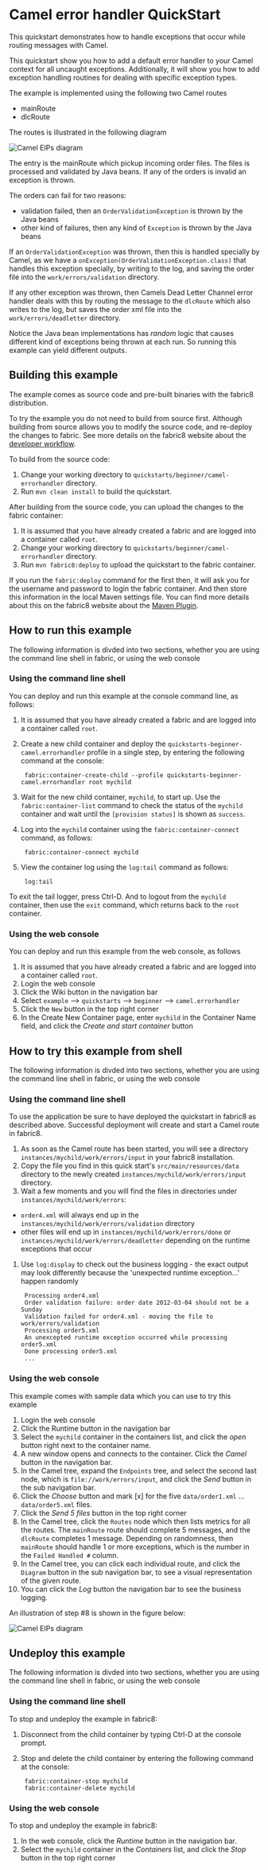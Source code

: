 # Camel error handler QuickStart

This quickstart demonstrates how to handle exceptions that occur while routing messages with Camel.

This quickstart show you how to add a default error handler to your Camel context for all uncaught exceptions. Additionally, it will show you how to add exception handling routines for dealing with specific exception types.

The example is implemented using the following two Camel routes

* mainRoute
* dlcRoute

The routes is illustrated in the following diagram

![Camel EIPs diagram](https://raw.githubusercontent.com/fabric8io/fabric8/master/docs/images/camel-errorhandler-diagram.jpg)

The entry is the mainRoute which pickup incoming order files. The files is processed and validated by Java beans. If any of the orders is invalid an exception is thrown.

The orders can fail for two reasons:

* validation failed, then an `OrderValidationException` is thrown by the Java beans
* other kind of failures, then any kind of `Exception` is thrown by the Java beans

If an `OrderValidationException` was thrown, then this is handled specially by Camel, as we have a `onException(OrderValidationException.class)` that handles this exception specially, by writing to the log, and saving the order file into the `work/errors/validation` directory.

If any other exception was thrown, then Camels Dead Letter Channel error handler deals with this by routing the message to the `dlcRoute` which also writes to the log, but saves the order xml file into the `work/errors/deadletter` directory.

Notice the Java bean implementations has *random* logic that causes different kind of exceptions being thrown at each run. So running this example can yield different outputs.

## Building this example

The example comes as source code and pre-built binaries with the fabric8 distribution. 

To try the example you do not need to build from source first. Although building from source allows you to modify the source code, and re-deploy the changes to fabric. See more details on the fabric8 website about the [developer workflow](http://fabric8.io/developers/index.html).

To build from the source code:

1. Change your working directory to `quickstarts/beginner/camel-errorhandler` directory.
1. Run `mvn clean install` to build the quickstart.

After building from the source code, you can upload the changes to the fabric container:

1. It is assumed that you have already created a fabric and are logged into a container called `root`.
1. Change your working directory to `quickstarts/beginner/camel-errorhandler` directory.
1. Run `mvn fabric8:deploy` to upload the quickstart to the fabric container.

If you run the `fabric:deploy` command for the first then, it will ask you for the username and password to login the fabric container.
And then store this information in the local Maven settings file. You can find more details about this on the fabric8 website about the [Maven Plugin](http://fabric8.io/gitbook/mavenPlugin.html).


## How to run this example

The following information is divded into two sections, whether you are using the command line shell in fabric, or using the web console

### Using the command line shell

You can deploy and run this example at the console command line, as follows:

1. It is assumed that you have already created a fabric and are logged into a container called `root`.
1. Create a new child container and deploy the `quickstarts-beginner-camel.errorhandler` profile in a single step, by entering the
 following command at the console:

        fabric:container-create-child --profile quickstarts-beginner-camel.errorhandler root mychild

1. Wait for the new child container, `mychild`, to start up. Use the `fabric:container-list` command to check the status of the `mychild` container and wait until the `[provision status]` is shown as `success`.
1. Log into the `mychild` container using the `fabric:container-connect` command, as follows:

        fabric:container-connect mychild

1. View the container log using the `log:tail` command as follows:

        log:tail

To exit the tail logger, press Ctrl-D. And to logout from the `mychild` container, then use the `exit` command, which returns back to the `root` container.

### Using the web console

You can deploy and run this example from the web console, as follows

1. It is assumed that you have already created a fabric and are logged into a container called `root`.
1. Login the web console
1. Click the Wiki button in the navigation bar
1. Select `example` --> `quickstarts` --> `beginner` --> `camel.errorhandler`
1. Click the `New` button in the top right corner
1. In the Create New Container page, enter `mychild` in the Container Name field, and click the *Create and start container* button


## How to try this example from shell

The following information is divded into two sections, whether you are using the command line shell in fabric, or using the web console

### Using the command line shell

To use the application be sure to have deployed the quickstart in fabric8 as described above. Successful deployment will create and start a Camel route in fabric8.

1. As soon as the Camel route has been started, you will see a directory `instances/mychild/work/errors/input` in your fabric8 installation.
1. Copy the file you find in this quick start's `src/main/resources/data` directory to the newly created
`instances/mychild/work/errors/input` directory.
1. Wait a few moments and you will find the files in directories under `instances/mychild/work/errors`:
  * `order4.xml` will always end up in the `instances/mychild/work/errors/validation` directory
  * other files will end up in `instances/mychild/work/errors/done` or `instances/mychild/work/errors/deadletter` depending on the runtime exceptions that occur
1. Use `log:display` to check out the business logging - the exact output may look differently because the 'unexpected runtime exception...' happen randomly

        Processing order4.xml
        Order validation failure: order date 2012-03-04 should not be a Sunday
        Validation failed for order4.xml - moving the file to work/errors/validation
        Processing order5.xml
        An unexcepted runtime exception occurred while processing order5.xml
        Done processing order5.xml
        ...

### Using the web console

This example comes with sample data which you can use to try this example

1. Login the web console
1. Click the Runtime button in the navigation bar
1. Select the `mychild` container in the containers list, and click the *open* button right next to the container name.
1. A new window opens and connects to the container. Click the *Camel* button in the navigation bar. 
1. In the Camel tree, expand the `Endpoints` tree, and select the second last node, which is `file://work/errors/input`, and click the *Send* button in the sub navigation bar.
1. Click the *Choose* button and mark [x] for the five `data/order1.xml` ... `data/order5.xml` files.
1. Click the *Send 5 files* button in the top right corner
1. In the Camel tree, click the `Routes` node which then lists metrics for all the routes. The `mainRoute` route should complete 5 messages, and the `dlcRoute` completes 1 message. Depending on randomness, then `mainRoute` should handle 1 or more exceptions, which is the number in the `Failed Handled #` column.
1. In the Camel tree, you can click each individual route, and click the `Diagram` button in the sub navigation bar, to see a visual representation of the given route.  
1. You can click the *Log* button the navigation bar to see the business logging.

An illustration of step #8 is shown in the figure below:

![Camel EIPs diagram](https://raw.githubusercontent.com/fabric8io/fabric8/master/docs/images/camel-errorhandler-route-table.png)


## Undeploy this example

The following information is divded into two sections, whether you are using the command line shell in fabric, or using the web console

### Using the command line shell

To stop and undeploy the example in fabric8:

1. Disconnect from the child container by typing Ctrl-D at the console prompt.
1. Stop and delete the child container by entering the following command at the console:

        fabric:container-stop mychild
        fabric:container-delete mychild

### Using the web console

To stop and undeploy the example in fabric8:

1. In the web console, click the *Runtime* button in the navigation bar.
1. Select the `mychild` container in the *Containers* list, and click the *Stop* button in the top right corner

